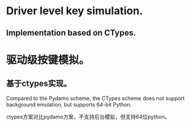 # Driver level key simulation.
## Implementation based on CTypes.
# 驱动级按键模拟。
## 基于ctypes实现。

Compared to the Pydamo scheme, the CTypes scheme does not support background emulation, but supports 64-bit Python.

ctypes方案对比pydamo方案，不支持后台模拟，但支持64位python。
